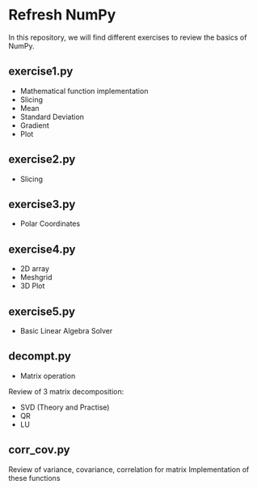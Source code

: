 # Refresh NumPy 

In this repository, we will find different exercises to review the basics of NumPy.

## exercise1.py

* Mathematical function implementation
* Slicing
* Mean
* Standard Deviation
* Gradient
* Plot
  
## exercise2.py

* Slicing

## exercise3.py

* Polar Coordinates

## exercise4.py

* 2D array
* Meshgrid
* 3D Plot
  
## exercise5.py

* Basic Linear Algebra Solver
  
## decompt.py

* Matrix operation 

Review of 3 matrix decomposition:

* SVD (Theory and Practise)
* QR
* LU

## corr_cov.py

Review of variance, covariance, correlation for matrix
Implementation of these functions
